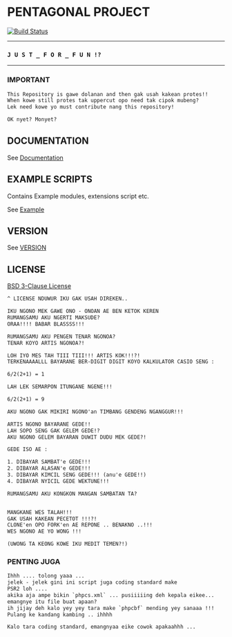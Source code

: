 # PENTAGONAL PROJECT

[![Build Status](https://travis-ci.org/PentagonalProject/ProjectSeventh.svg?branch=development)](https://travis-ci.org/PentagonalProject/ProjectSeventh)


--- 


### `J U S T _ F O R _ F U N !?`


---

### IMPORTANT

```txt
This Repository is gawe dolanan and then gak usah kakean protes!!
When kowe still protes tak uppercut opo need tak cipok mubeng?
Lek need kowe yo must contribute nang this repository!

OK nyet? Monyet?
```

## DOCUMENTATION

See [Documentation](_docs)


## EXAMPLE SCRIPTS

Contains Example modules, extensions script etc.

See [Example](_example)


## VERSION
See [VERSION](VERSION)


## LICENSE
[BSD 3-Clause License](LICENSE)

```txt
^ LICENSE NDUWUR IKU GAK USAH DIREKEN..

IKU NGONO MEK GAWE ONO - ONOAN AE BEN KETOK KEREN
RUMANGSAMU AKU NGERTI MAKSUDE?
ORAA!!!! BABAR BLASSSS!!!

RUMANGSAMU AKU PENGEN TENAR NGONOA?
TENAR KOYO ARTIS NGONOA?!

LOH IYO MES TAH TIII TIII!!! ARTIS KOK!!!?!
TERKENAAAALLL BAYARANE BER-DIGIT DIGIT KOYO KALKULATOR CASIO SENG :

6/2(2+1) = 1

LAH LEK SEMARPON ITUNGANE NGENE!!!

6/2(2+1) = 9

AKU NGONO GAK MIKIRI NGONO'an TIMBANG GENDENG NGANGGUR!!!

ARTIS NGONO BAYARANE GEDE!!
LAH SOPO SENG GAK GELEM GEDE!?
AKU NGONO GELEM BAYARAN DUWIT DUDU MEK GEDE?!

GEDE ISO AE :

1. DIBAYAR SAMBAT'e GEDE!!!
2. DIBAYAR ALASAN'e GEDE!!!
3. DIBAYAR KIMCIL SENG GEDE!!! (anu'e GEDE!!)
4. DIBAYAR NYICIL GEDE WEKTUNE!!!

RUMANGSAMU AKU KONGKON MANGAN SAMBATAN TA?


MANGKANE WES TALAH!!!
GAK USAH KAKEAN PECETOT !!!?!
CLONE'en OPO FORK'en AE REPONE .. BENAKNO ..!!!
WES NGONO AE YO WONG !!! 

(UWONG TA KEONG KOWE IKU MEDIT TEMEN?!)

```


### PENTING JUGA

```txt
Ihhh .... tolong yaaa ...
jelek - jelek gini ini script juga coding standard make
PSR2 loh ....
akika aja ampe bikin `phpcs.xml` ... pusiiiiing deh kepala eikee...
emangnye itu file buat apaan?
ih jijay deh kalo yey yey tara make `phpcbf` mending yey sanaaa !!!
Pulang ke kandang kambing .. ihhhh

Kalo tara coding standard, emangnyaa eike cowok apakaahhh ...

```
